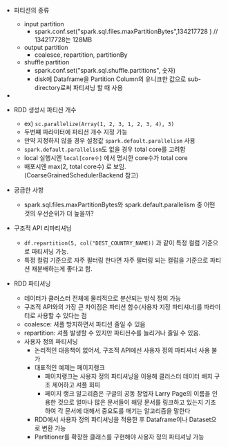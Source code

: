 - 파티션의 종류
  - input partition
    - spark.conf.set("spark.sql.files.maxPartitionBytes",134217728 ) // 134217728는 128MB
  - output partition
    - coalesce, repartition, partitionBy
  - shuffle partition
    - spark.conf.set("spark.sql.shuffle.partitions", 숫자)
    - disk에 Dataframe을 Partition Column의 유니크한 값으로 sub-directory로써 파티셔닝 할 때 사용
- 
- RDD 생성시 파티션 개수
    - ex) `sc.parallelize(Array(1, 2, 3, 1, 2, 3, 4), 3)` 
    - 두번쨰 파라미터에 파티션 개수 지정 가능
    - 만약 지정하지 않을 경우 설정값 `spark.default.parallelism` 사용
    - `spark.default.parallelism`도 없을 경우 total core를 고려함
    - local 실행시엔 `local[core수]` 에서 명시한 core수가 total core
    - 배포시엔 max(2, total core수) 로 보임. (CoarseGrainedSchedulerBackend 참고)
  
- 궁금한 사항
  - spark.sql.files.maxPartitionBytes와 spark.default.parallelism 중 어떤 것의 우선순위가 더 높을까?
  
- 구조적 API 리파티셔닝
  - `df.repartition(5, col("DEST_COUNTRY_NAME))` 과 같이 특정 컬럼 기준으로 파티셔닝 가능.
  - 특정 컬럼 기준으로 자주 필터링 한다면 자주 필터링 되는 컬럼을 기준으로 파티션 재분배하는게 좋다고 함.
  
- RDD 파티셔닝
  - 데이터가 클러스터 전체에 물리적으로 분산되는 방식 정의 가능
  - 구조적 API와의 가장 큰 차이점은 파티션 함수(사용자 지정 파티셔너)를 파라미터로 사용할 수 있다는 점
  - coalesce: 셔플 방지하면서 파티션 줄일 수 있음 
  - repartition: 셔플 발생할 수 있지만 파티션수를 늘리거나 줄일 수 있음.
  - 사용자 정의 파티셔닝
    - 논리적인 대응책이 없어서, 구조적 API에선 사용자 정의 파티셔너 사용 불가
    - 대표적인 예제는 페이지랭크
      - 페이지랭크는 사용자 정의 파티셔닝을 이용해 클러스터 데이터 배치 구조 제어하고 셔플 회피
      - 페이지 랭크 알고리즘은 구글의 공동 창업자 Larry Page의 이름을 인용한 것으로 얼마나 많은 문서들이 해당 문서를 링크하고 있는지 기초하여 각 문서에 대해서 중요도를 매기는 알고리즘을 말한다
    - RDD에서 사용자 정의 파티셔닝을 적용한 후 Dataframe이나 Dataset으로 변환 가능
    - Partitioner를 확장한 클래스를 구현해야 사용자 정의 파티셔닝 가능
        